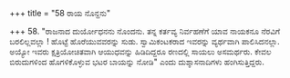 +++
title = "58 ರಾಯ ನೊನ್ದನು"

+++
58. "ರಾಜನಾದ ದುರ್ಯೋಧನನು ನೊಂದನು. ತನ್ನ ಕರ್ತವ್ಯ ನಿರ್ವಹಣೆಗೆ ಯಾವ ನಾಯಕನೂ ನೆರವಿಗೆ ಬರಲಿಲ್ಲವಲ್ಲಾ ! ಹೊಟ್ಟೆ ಹೊರೆಯುವವರನ್ನು  ಸುಡು. ಸ್ವಾಮಿಕಂಟಕರಾದ ಇವರನ್ನು ವ್ಯರ್ಥವಾಗಿ ಪಾಲಿಸಿದನಲ್ಲಾ.  ಅಯ್ಯೋ ಇವರು ಕ್ಷತ್ರಿಯೋಚಿತವಾಗಿ ಆಯುಧವನ್ನು ಹಿಡಿದಿದ್ದರೂ ರಣದಲ್ಲಿ ಸಾಯಲು ಅಸಮರ್ಥರು. ಕೇವಲ ಬಿರುದುಗಳಿಂದ ಹೊಗಳಿಕೊಳ್ಳುವ  ಭಟರ ಬಾಯನ್ನು ನೋಡಿ"  ಎಂದು ದುಶ್ಶಾಸನಾದಿಗಳು ಹಂಗಿಸುತ್ತಿದ್ದರು.